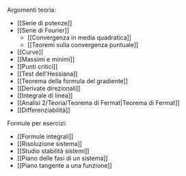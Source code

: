 Argomenti teoria:
- [[Serie di potenze]]
- [[Serie di Fourier]]
	- [[Convergenza in media quadratica]]
	- [[Teoremi sulla convergenza puntuale]]
- [[Curve]]
- [[Massimi e minimi]]
- [[Punti critici]]
- [[Test dell'Hessiana]]
- [[Teorema della formula del gradiente]]
- [[Derivate direzionali]]
- [[Integrale di linea]]
- [[Analisi 2/Teoria/Teorema di Fermat|Teorema di Fermat]]
- [[Differenziabilità]]

Formule per esercizi:
- [[Formule integrali]]
- [[Risoluzione sistema]]
- [[Studio stabilità sistemi]]
- [[Piano delle fasi di un sistema]]
- [[Piano tangente a una funzione]]
